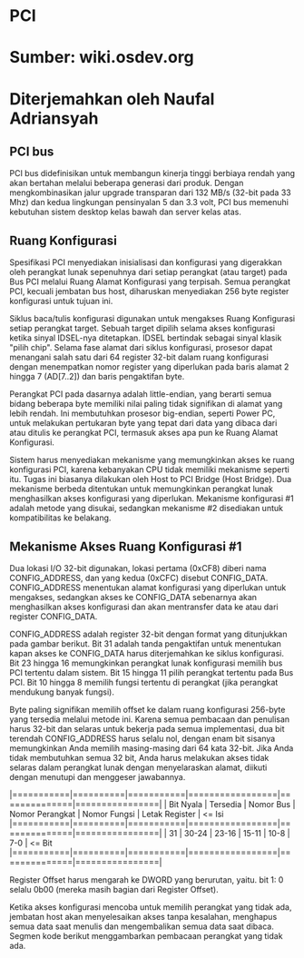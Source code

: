 # PCI
# Sumber: wiki.osdev.org
# Diterjemahkan oleh Naufal Adriansyah

## PCI bus 

PCI bus didefinisikan untuk membangun kinerja tinggi 
berbiaya rendah yang akan bertahan melalui beberapa
generasi dari produk. Dengan mengkombinasikan jalur
upgrade transparan dari 132 MB/s (32-bit pada 33 Mhz)
dan kedua lingkungan pensinyalan 5 dan 3.3 volt, PCI
bus memenuhi kebutuhan sistem desktop kelas bawah dan 
server kelas atas.

## Ruang Konfigurasi

Spesifikasi PCI menyediakan inisialisasi dan konfigurasi 
yang digerakkan oleh perangkat lunak sepenuhnya dari 
setiap perangkat (atau target) pada Bus PCI melalui Ruang
Alamat Konfigurasi yang terpisah. Semua perangkat PCI, 
kecuali jembatan bus host, diharuskan menyediakan 256 
byte register konfigurasi untuk tujuan ini.

Siklus baca/tulis konfigurasi digunakan untuk mengakses 
Ruang Konfigurasi setiap perangkat target. Sebuah target 
dipilih selama akses konfigurasi ketika sinyal IDSEL-nya 
ditetapkan. IDSEL bertindak sebagai sinyal klasik "pilih 
chip". Selama fase alamat dari siklus konfigurasi, prosesor 
dapat menangani salah satu dari 64 register 32-bit dalam 
ruang konfigurasi dengan menempatkan nomor register yang 
diperlukan pada baris alamat 2 hingga 7 (AD[7..2]) dan 
baris pengaktifan byte.

Perangkat PCI pada dasarnya adalah little-endian, yang 
berarti semua bidang beberapa byte memiliki nilai paling 
tidak signifikan di alamat yang lebih rendah. Ini membutuhkan
prosesor big-endian, seperti Power PC, untuk melakukan 
pertukaran byte yang tepat dari data yang dibaca dari atau 
ditulis ke perangkat PCI, termasuk akses apa pun ke Ruang 
Alamat Konfigurasi.

Sistem harus menyediakan mekanisme yang memungkinkan akses 
ke ruang konfigurasi PCI, karena kebanyakan CPU tidak 
memiliki mekanisme seperti itu. Tugas ini biasanya dilakukan 
oleh Host to PCI Bridge (Host Bridge). Dua mekanisme berbeda 
ditentukan untuk memungkinkan perangkat lunak menghasilkan 
akses konfigurasi yang diperlukan. Mekanisme konfigurasi #1 
adalah metode yang disukai, sedangkan mekanisme #2 disediakan 
untuk kompatibilitas ke belakang.

## Mekanisme Akses Ruang Konfigurasi #1

Dua lokasi I/O 32-bit digunakan, lokasi pertama (0xCF8) 
diberi nama CONFIG_ADDRESS, dan yang kedua (0xCFC) disebut 
CONFIG_DATA. CONFIG_ADDRESS menentukan alamat konfigurasi 
yang diperlukan untuk mengakses, sedangkan akses ke 
CONFIG_DATA sebenarnya akan menghasilkan akses konfigurasi 
dan akan mentransfer data ke atau dari register CONFIG_DATA.

CONFIG_ADDRESS adalah register 32-bit dengan format yang 
ditunjukkan pada gambar berikut. Bit 31 adalah tanda 
pengaktifan untuk menentukan kapan akses ke CONFIG_DATA 
harus diterjemahkan ke siklus konfigurasi. Bit 23 hingga 
16 memungkinkan perangkat lunak konfigurasi memilih bus 
PCI tertentu dalam sistem. Bit 15 hingga 11 pilih perangkat 
tertentu pada Bus PCI. Bit 10 hingga 8 memilih fungsi 
tertentu di perangkat (jika perangkat mendukung banyak fungsi).

Byte paling signifikan memilih offset ke dalam ruang 
konfigurasi 256-byte yang tersedia melalui metode ini. 
Karena semua pembacaan dan penulisan harus 32-bit dan 
selaras untuk bekerja pada semua implementasi, dua bit 
terendah CONFIG_ADDRESS harus selalu nol, dengan enam 
bit sisanya memungkinkan Anda memilih masing-masing 
dari 64 kata 32-bit. Jika Anda tidak membutuhkan semua 
32 bit, Anda harus melakukan akses tidak selaras dalam 
perangkat lunak dengan menyelaraskan alamat, diikuti 
dengan menutupi dan menggeser jawabannya.

|===========|==========|===========|=================|==============|================|
| Bit Nyala | Tersedia | Nomor Bus | Nomor Perangkat | Nomor Fungsi | Letak Register | <= Isi
|===========|==========|===========|=================|==============|================|
|     31    |  30-24   |   23-16   |      15-11      |     10-8     |       7-0      | <= Bit
|===========|==========|===========|=================|==============|================|

Register Offset harus mengarah ke DWORD yang berurutan, 
yaitu. bit 1: 0 selalu 0b00 (mereka masih bagian dari 
Register Offset).

Ketika akses konfigurasi mencoba untuk memilih perangkat 
yang tidak ada, jembatan host akan menyelesaikan akses 
tanpa kesalahan, menghapus semua data saat menulis dan 
mengembalikan semua data saat dibaca. Segmen kode berikut 
menggambarkan pembacaan perangkat yang tidak ada.